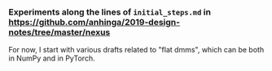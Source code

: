 ### Experiments along the lines of `initial_steps.md` in https://github.com/anhinga/2019-design-notes/tree/master/nexus

For now, I start with various drafts related to "flat dmms", which can be both in NumPy and in PyTorch.
